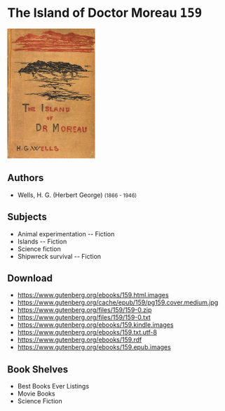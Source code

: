 # The Island of Doctor Moreau <kbd>159</kbd>

![](./cover.medium.jpg "")

## Authors


 - Wells, H. G. (Herbert George) <small>(1866 - 1946)</small>

## Subjects


 - Animal experimentation -- Fiction
 - Islands -- Fiction
 - Science fiction
 - Shipwreck survival -- Fiction

## Download


 - https://www.gutenberg.org/ebooks/159.html.images
 - https://www.gutenberg.org/cache/epub/159/pg159.cover.medium.jpg
 - https://www.gutenberg.org/files/159/159-0.zip
 - https://www.gutenberg.org/files/159/159-0.txt
 - https://www.gutenberg.org/ebooks/159.kindle.images
 - https://www.gutenberg.org/ebooks/159.txt.utf-8
 - https://www.gutenberg.org/ebooks/159.rdf
 - https://www.gutenberg.org/ebooks/159.epub.images

## Book Shelves


 - Best Books Ever Listings
 - Movie Books
 - Science Fiction
